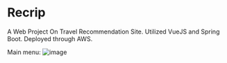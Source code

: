 # Recrip

A Web Project On Travel Recommendation Site.
Utilized VueJS and Spring Boot.
Deployed through AWS.

Main menu:
![image](https://github.com/govltjsdnd24/Recrip/assets/38126462/06fbf67c-0a5c-45f5-a9a7-c10156c26bfe)

